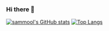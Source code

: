 ### Hi there 👋
[![sammool's GitHub stats](https://github-readme-stats.vercel.app/api?username=sammool&show_icons=true&theme=reacta&count_private=true)](https://github.com/sammool/github-readme-stats)
[![Top Langs](https://github-readme-stats.vercel.app/api/top-langs/?username=sammool)](https://github.com/sammool/github-readme-stats)
